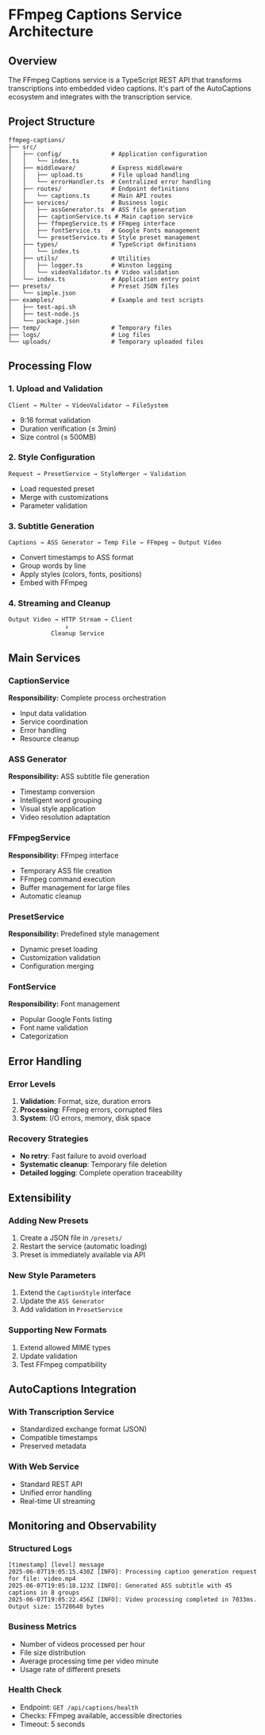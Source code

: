 # FFmpeg Captions Service Architecture

## Overview

The FFmpeg Captions service is a TypeScript REST API that transforms transcriptions into embedded video captions. It's part of the AutoCaptions ecosystem and integrates with the transcription service.

## Project Structure

```
ffmpeg-captions/
├── src/
│   ├── config/              # Application configuration
│   │   └── index.ts
│   ├── middleware/          # Express middleware
│   │   ├── upload.ts        # File upload handling
│   │   └── errorHandler.ts  # Centralized error handling
│   ├── routes/              # Endpoint definitions
│   │   └── captions.ts      # Main API routes
│   ├── services/            # Business logic
│   │   ├── assGenerator.ts  # ASS file generation
│   │   ├── captionService.ts # Main caption service
│   │   ├── ffmpegService.ts # FFmpeg interface
│   │   ├── fontService.ts   # Google Fonts management
│   │   └── presetService.ts # Style preset management
│   ├── types/               # TypeScript definitions
│   │   └── index.ts
│   ├── utils/               # Utilities
│   │   ├── logger.ts        # Winston logging
│   │   └── videoValidator.ts # Video validation
│   └── index.ts             # Application entry point
├── presets/                 # Preset JSON files
│   └── simple.json
├── examples/                # Example and test scripts
│   ├── test-api.sh
│   ├── test-node.js
│   └── package.json
├── temp/                    # Temporary files
├── logs/                    # Log files
└── uploads/                 # Temporary uploaded files
```

## Processing Flow

### 1. Upload and Validation
```
Client → Multer → VideoValidator → FileSystem
```
- 9:16 format validation
- Duration verification (≤ 3min)
- Size control (≤ 500MB)

### 2. Style Configuration
```
Request → PresetService → StyleMerger → Validation
```
- Load requested preset
- Merge with customizations
- Parameter validation

### 3. Subtitle Generation
```
Captions → ASS Generator → Temp File → FFmpeg → Output Video
```
- Convert timestamps to ASS format
- Group words by line
- Apply styles (colors, fonts, positions)
- Embed with FFmpeg

### 4. Streaming and Cleanup
```
Output Video → HTTP Stream → Client
                ↓
            Cleanup Service
```

## Main Services

### CaptionService
**Responsibility:** Complete process orchestration
- Input data validation
- Service coordination
- Error handling
- Resource cleanup

### ASS Generator
**Responsibility:** ASS subtitle file generation
- Timestamp conversion
- Intelligent word grouping
- Visual style application
- Video resolution adaptation

### FFmpegService
**Responsibility:** FFmpeg interface
- Temporary ASS file creation
- FFmpeg command execution
- Buffer management for large files
- Automatic cleanup

### PresetService
**Responsibility:** Predefined style management
- Dynamic preset loading
- Customization validation
- Configuration merging

### FontService
**Responsibility:** Font management
- Popular Google Fonts listing
- Font name validation
- Categorization

## Error Handling

### Error Levels
1. **Validation**: Format, size, duration errors
2. **Processing**: FFmpeg errors, corrupted files
3. **System**: I/O errors, memory, disk space

### Recovery Strategies
- **No retry**: Fast failure to avoid overload
- **Systematic cleanup**: Temporary file deletion
- **Detailed logging**: Complete operation traceability

## Extensibility

### Adding New Presets
1. Create a JSON file in `/presets/`
2. Restart the service (automatic loading)
3. Preset is immediately available via API

### New Style Parameters
1. Extend the `CaptionStyle` interface
2. Update the `ASS Generator`
3. Add validation in `PresetService`

### Supporting New Formats
1. Extend allowed MIME types
2. Update validation
3. Test FFmpeg compatibility

## AutoCaptions Integration

### With Transcription Service
- Standardized exchange format (JSON)
- Compatible timestamps
- Preserved metadata

### With Web Service
- Standard REST API
- Unified error handling
- Real-time UI streaming

## Monitoring and Observability

### Structured Logs
```
[timestamp] [level] message
2025-06-07T19:05:15.430Z [INFO]: Processing caption generation request for file: video.mp4
2025-06-07T19:05:18.123Z [INFO]: Generated ASS subtitle with 45 captions in 8 groups
2025-06-07T19:05:22.456Z [INFO]: Video processing completed in 7033ms. Output size: 15728640 bytes
```

### Business Metrics
- Number of videos processed per hour
- File size distribution
- Average processing time per video minute
- Usage rate of different presets

### Health Check
- Endpoint: `GET /api/captions/health`
- Checks: FFmpeg available, accessible directories
- Timeout: 5 seconds
